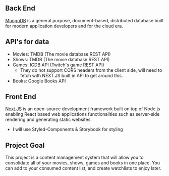 ## Back End

[MongoDB](https://www.mongodb.com/) is a general purpose, document-based, distributed database built for modern application developers and for the cloud era.

## API's for data

- Movies: TMDB (The movie database REST API)
- Shows: TMDB (The movie database REST API)
- Games: IGDB API (Twitch's game REST API)
  - They do not support CORS headers from the client side, will need to fetch with NEXT.JS built in API to get around this.
- Books: Google Books API

## Front End

[Next.JS](https://nextjs.org/) is an open-source development framework built on top of Node.js enabling React based web applications functionalities such as server-side rendering and generating static websites.

- I will use Styled-Components & Storybook for styling

## Project Goal

This project is a content management system that will allow you to consolidate all of your movies, shows, games and books in one place. You can add to your consumed content list, and create watchlists to enjoy later.
